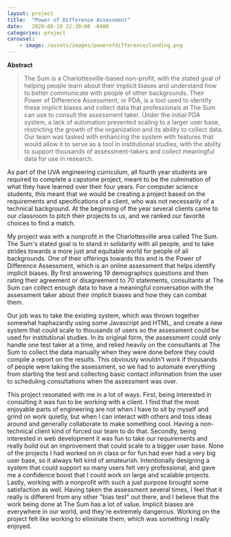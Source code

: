 ```yaml
---
layout: project
title:  "Power of Difference Assessment"
date:   2020-06-19 22:30:00 -0400
categories: project
carousel:
    - image: /assets/images/powerofdifference/landing.png
---
```


**Abstract**

>The Sum is a Charlottesville-based non-profit, with the stated goal of helping people learn about their implicit biases and understand how to better communicate with people of other backgrounds. Their Power of Difference Assessment, or PDA, is a tool used to identify these implicit biases and collect data that professionals at The Sum can use to consult the assessment taker. Under the initial PDA system, a lack of automation prevented scaling to a larger user base, restricting the growth of the organization and its ability to collect data. Our team was tasked with enhancing the system with features that would allow it to serve as a tool in institutional studies, with the ability to support thousands of assessment-takers and collect meaningful data for use in research.

As part of the UVA engineering curriculum, all fourth year students are required to complete a capstone project, meant to be the culmination of what they have learned over their four years.  For computer science students, this meant that we would be creating a project based on the requirements and specifications of a client, who was not necessarily of a technical background.  At the beginning of the year several clients came to our classroom to pitch their projects to us, and we ranked our favorite choices to find a match.

My project was with a nonprofit in the Charlottesville area called The Sum.  The Sum's stated goal is to stand in solidarity with all people, and to take strides towards a more just and equitable world for people of all backgrounds.  One of their offerings towards this end is the Power of Difference Assessment, which is an online assessment that helps identify implicit biases.  By first answering 19 demographics questions and then rating their agreement or disagreement to 70 statements, consultants at The Sum can collect enough data to have a meaningful conversation with the assessment taker about their implicit biases and how they can combat them.  

Our job was to take the existing system, which was thrown together somewhat haphazardly using some Javascript and HTML, and create a new system that could scale to thousands of users so the assessment could be used for institutional studies.  In its original form, the assessment could only handle one test taker at a time, and relied heavily on the consultants at The Sum to collect the data manually when they were done before they could compile a report on the results.  This obviously wouldn't work if thousands of people were taking the assessment, so we had to automate everything from starting the test and collecting basic contact information from the user to scheduling consultations when the assessment was over.

This project resonated with me in a lot of ways.  First, being interested in consulting it was fun to be working with a client.  I find that the most enjoyable parts of engineering are not when I have to sit by myself and grind on work quietly, but when I can interact with others and toss ideas around and generally collaborate to make something cool.  Having a non-technical client kind of forced our team to do that.  Secondly, being interested in web development it was fun to take our requirements and really build out an improvement that could scale to a bigger user base.  None of the projects I had worked on in class or for fun had ever had a very big user base, so it always felt kind of amateurish.  Intentionally designing a system that could support so many users felt very professional, and gave me a confidence boost that I could work on large and scalable projects.  Lastly, working with a nonprofit with such a just purpose brought some satisfaction as well.  Having taken the assessment several times, I feel that it really is different from any other "bias test" out there, and I believe that the work being done at The Sum has a lot of value.  Implicit biases are everywhere in our world, and they're extremely dangerous.  Working on the project felt like working to eliminate them, which was something I really enjoyed.